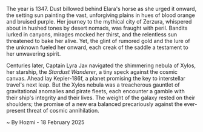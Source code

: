 
The year is 1347.  Dust billowed behind Elara's horse as she urged it onward, the setting sun painting the vast, unforgiving plains in hues of blood orange and bruised purple.  Her journey to the mythical city of Zerzura, whispered about in hushed tones by desert nomads, was fraught with peril.  Bandits lurked in canyons, mirages mocked her thirst, and the relentless sun threatened to bake her alive. Yet, the glint of rumored gold and the lure of the unknown fueled her onward, each creak of the saddle a testament to her unwavering spirit.

Centuries later, Captain Lyra Jax navigated the shimmering nebula of Xylos, her starship, the *Stardust Wanderer*, a tiny speck against the cosmic canvas.  Ahead lay Kepler-186f, a planet promising the key to interstellar travel's next leap.  But the Xylos nebula was a treacherous gauntlet of gravitational anomalies and pirate fleets, each encounter a gamble with their ship's integrity and their lives. The weight of the galaxy rested on their shoulders; the promise of a new era balanced precariously against the ever-present threat of cosmic annihilation.

~ By Hozmi - 18 February 2025
